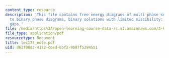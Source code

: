 ```yaml
---
content_type: resource
description: 'This file contains free energy diagrams of multi-phase solutions1, introduction
  to binary phase diagrams, binary solutions with limited miscibility: miscibility
  gaps.'
file: /media/https%3A/open-learning-course-data-rc.s3.amazonaws.com/3-012-fundamentals-of-materials-science-fall-2005/d62f08d34172c6ed65f29b87f5294551_lec17t_note.pdf
file_type: application/pdf
resourcetype: Document
title: lec17t_note.pdf
uid: d62f08d3-4172-c6ed-65f2-9b87f5294551
---
```

